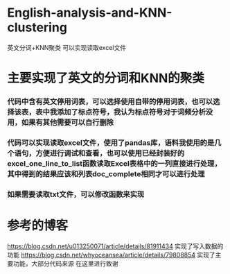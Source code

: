 # English-analysis-and-KNN-clustering
英文分词+KNN聚类 可以实现读取excel文件

# 主要实现了英文的分词和KNN的聚类
### 代码中含有英文停用词表，可以选择使用自带的停用词表，也可以选择该表，表中我添加了标点符号，我认为标点符号对于词频分析没用，如果有其他需要可以自行删除
### 代码可以实现读取excel文件，使用了pandas库，语料我使用的是几个语句，方便进行调试和查看，也可以使用已经封装好的excel_one_line_to_list函数读取Excel表格中的一列直接进行处理，其中得到的结果应该和列表doc_complete相同才可以进行处理
### 如果需要读取txt文件，可以修改函数来实现

# 参考的博客
https://blog.csdn.net/u013250071/article/details/81911434 实现了写入数据的功能
https://blog.csdn.net/whyoceansea/article/details/79808854 实现了主要功能，大部分代码来源
在这里进行致谢
